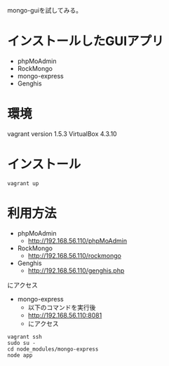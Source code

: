 mongo-guiを試してみる。

# インストールしたGUIアプリ

* phpMoAdmin
* RockMongo
* mongo-express
* Genghis

# 環境

vagrant version 1.5.3
VirtualBox 4.3.10

# インストール

```
vagrant up
```

# 利用方法

* phpMoAdmin
    * http://192.168.56.110/phpMoAdmin
* RockMongo
    * http://192.168.56.110/rockmongo
* Genghis
    * http://192.168.56.110/genghis.php

にアクセス

* mongo-express
    * 以下のコマンドを実行後
    * http://192.168.56.110:8081
    * にアクセス

```
vagrant ssh
sudo su -
cd node_modules/mongo-express
node app
```


